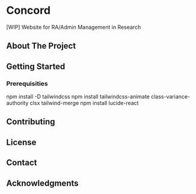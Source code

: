 # Concord
[WIP] Website for RA/Admin Management in Research

## About The Project

## Getting Started

### Prerequisities

npm install -D tailwindcss
npm install tailwindcss-animate class-variance-authority clsx tailwind-merge
npm install lucide-react

## Contributing

## License

## Contact

## Acknowledgments
